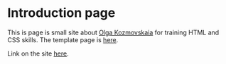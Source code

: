 # Introduction page

This is page is small site about [Olga Kozmovskaia](https://github.com/OKozmovskaia) for training HTML and CSS skills. The template page is [here](https://github.com/OKozmovskaia/markdown-chalenge).

Link on the site [here](https://okozmovskaia.github.io/markdown-warmup-html/).